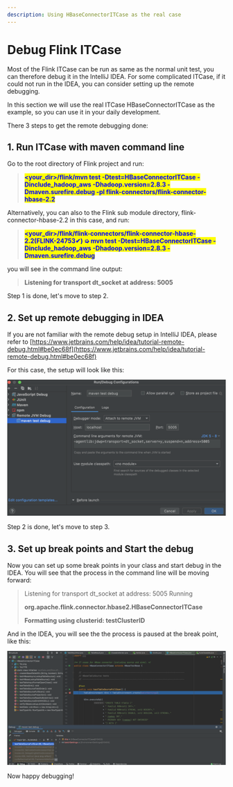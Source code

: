 ```yaml
---
description: Using HBaseConnectorITCase as the real case
---
```


# Debug Flink ITCase

Most of the Flink ITCase can be run as same as the normal unit test, you can therefore debug it in the IntelliJ IDEA. For some complicated ITCase, if it could not run in the IDEA, you can consider setting up the remote debugging.

In this section we will use the real ITCase HBaseConnectorITCase as the example, so you can use it in your daily development.

There 3 steps to get the remote debugging done:

## 1. Run ITCase with maven command line

Go to the root directory of Flink project and run:

> <mark style="color:blue;">**\<your\_dir>/flink/mvn test -Dtest=HBaseConnectorITCase -Dinclude\_hadoop\_aws -Dhadoop.version=2.8.3 -Dmaven.surefire.debug -pl flink-connectors/flink-connector-hbase-2.2**</mark>

Alternatively, you can also to the Flink sub module directory, flink-connector-hbase-2.2 in this case, and run:

> <mark style="color:blue;">**\<your\_dir>/flink/flink-connectors/flink-connector-hbase-2.2(FLINK-24753✔) ➭ mvn test -Dtest=HBaseConnectorITCase -Dinclude\_hadoop\_aws -Dhadoop.version=2.8.3 -Dmaven.surefire.debug**</mark>

you will see in the command line output:

> **Listening for transport dt\_socket at address: 5005**

Step 1 is done, let's move to step 2.

## 2. Set up remote debugging in IDEA

If you are not familiar with the remote debug setup in IntelliJ IDEA, please refer to [https://www.jetbrains.com/help/idea/tutorial-remote-debug.html#be0ec68f](https://www.jetbrains.com/help/idea/tutorial-remote-debug.html#be0ec68f)

For this case, the setup will look like this:

![](<../.gitbook/assets/image (10) (1).png>)

Step 2 is done, let's move to step 3.

## 3. Set up break points and Start the debug

Now you can set up some break points in your class and start debug in the IDEA. You will see that the process in the command line will be moving forward:

> Listening for transport dt\_socket at address: 5005 Running&#x20;
>
> **org.apache.flink.connector.hbase2.HBaseConnectorITCase**&#x20;
>
> **Formatting using clusterid: testClusterID**

And in the IDEA, you will see the the process is paused at the break point, like this:

![](<../.gitbook/assets/image (9) (1).png>)

Now happy debugging!

